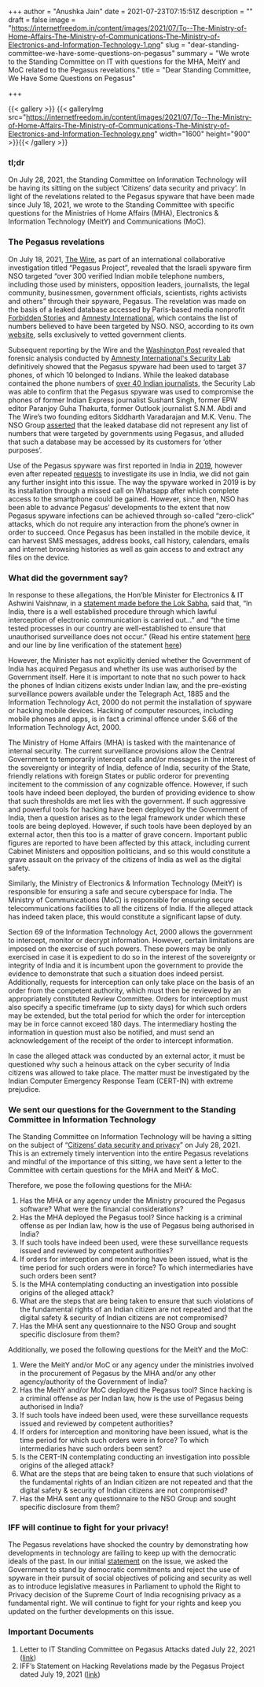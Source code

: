 +++
author = "Anushka Jain"
date = 2021-07-23T07:15:51Z
description = ""
draft = false
image = "https://internetfreedom.in/content/images/2021/07/To--The-Ministry-of-Home-Affairs-The-Ministry-of-Communications-The-Ministry-of-Electronics-and-Information-Technology-1.png"
slug = "dear-standing-committee-we-have-some-questions-on-pegasus"
summary = "We wrote to the Standing Committee on IT with questions for the MHA, MeitY and MoC related to the Pegasus revelations."
title = "Dear Standing Committee, We Have Some Questions on Pegasus"

+++


{{< gallery >}}
{{< galleryImg  src="https://internetfreedom.in/content/images/2021/07/To--The-Ministry-of-Home-Affairs-The-Ministry-of-Communications-The-Ministry-of-Electronics-and-Information-Technology.png" width="1600" height="900" >}}{{< /gallery >}}

>>>> <form><script src="https://checkout.razorpay.com/v1/payment-button.js" data-payment_button_id="pl_HLkgeWGQLMuddp" async> </script> </form>

### tl;dr

On July 28, 2021, the Standing Committee on Information Technology will be having its sitting on the subject ‘Citizens’ data security and privacy’. In light of the revelations related to the Pegasus spyware that have been made since July 18, 2021, we wrote to the Standing Committee with specific questions for the Ministries of Home Affairs (MHA), Electronics & Information Technology (MeitY) and Communications (MoC).



### The Pegasus revelations

On July 18, 2021, [The Wire](https://thewire.in/government/project-pegasus-journalists-ministers-activists-phones-spying), as part of an international collaborative investigation titled “Pegasus Project”, revealed that the Israeli spyware firm NSO targeted “over 300 verified Indian mobile telephone numbers, including those used by ministers, opposition leaders, journalists, the legal community, businessmen, government officials, scientists, rights activists and others” through their spyware, Pegasus. The revelation was made on the basis of a leaked database accessed by Paris-based media nonprofit [Forbidden Stories](https://forbiddenstories.org/) and [Amnesty International](https://www.amnesty.org/en/), which contains the list of numbers believed to have been targeted by NSO. NSO, according to its own [website](https://www.nsogroup.com/), sells exclusively to vetted government clients.

Subsequent reporting by the Wire and the [Washington Post](https://www.washingtonpost.com/investigations/interactive/2021/nso-spyware-pegasus-cellphones/) revealed that forensic analysis conducted by [Amnesty International's Security Lab](https://www.amnesty.org/en/latest/research/2021/07/forensic-methodology-report-how-to-catch-nso-groups-pegasus/) definitively showed that the Pegasus spyware had been used to target 37 phones, of which 10 belonged to Indians. While the leaked database contained the phone numbers of [over 40 Indian journalists](https://thewire.in/media/pegasus-project-spyware-indian-journalists), the Security Lab was able to confirm that the Pegasus spyware was used to compromise the phones of former Indian Express journalist Sushant Singh, former EPW editor Paranjoy Guha Thakurta, former Outlook journalist S.N.M. Abdi and The Wire’s two founding editors Siddharth Varadarajan and M.K. Venu. The NSO Group [asserted](https://thewire.in/tech/pegasus-project-nso-response) that the leaked database did not represent any list of numbers that were targeted by governments using Pegasus, and alluded that such a database may be accessed by its customers for ‘other purposes’.

Use of the Pegasus spyware was first reported in India in [2019](https://internetfreedom.in/statement-scary-disclosures-on-use-of-nso-spyware-in-india-signal-a-need-for-urgent-remedy/), however even after repeated [requests](https://internetfreedom.in/nso-pegasus-hack-one-year-anniversary/) to investigate its use in India, we did not gain any further insight into this issue. The way the spyware worked in 2019 is by its installation through a missed call on Whatsapp after which complete access to the smartphone could be gained. However, since then, NSO has been able to advance Pegasus’ developments to the extent that now Pegasus spyware infections can be achieved through so-called “zero-click” attacks, which do not require any interaction from the phone’s owner in order to succeed. Once Pegasus has been installed in the mobile device, it can harvest SMS messages, address books, call history, calendars, emails and internet browsing histories as well as gain access to and extract any files on the device.



### What did the government say?

In response to these allegations, the Hon’ble Minister for Electronics & IT Ashwini Vaishnaw, in a [statement made before the Lok Sabha](https://pib.gov.in/Pressreleaseshare.aspx?PRID=1736803), said that, “In India, there is a well established procedure through which lawful interception of electronic communication is carried out…” and “the time tested processes in our country are well-established to ensure that unauthorised surveillance does not occur.” (Read his entire statement [here](https://pib.gov.in/Pressreleaseshare.aspx?PRID=1736803) and our line by line verification of the statement [here](https://twitter.com/internetfreedom/status/1417150383789461504))

However, the Minister has not explicitly denied whether the Government of India has acquired Pegasus and whether its use was authorised by the Government itself. Here it is important to note that no such power to hack the phones of Indian citizens exists under Indian law, and the pre-existing surveillance powers available under the Telegraph Act, 1885 and the Information Technology Act, 2000 do not permit the installation of spyware or hacking mobile devices. Hacking of computer resources, including mobile phones and apps, is in fact a criminal offence under S.66 of the Information Technology Act, 2000.

The Ministry of Home Affairs (MHA) is tasked with the maintenance of internal security. The current surveillance provisions allow the Central Government to temporarily intercept calls and/or messages in the interest of the sovereignty or integrity of India, defence of India, security of the State, friendly relations with foreign States or public orderor for preventing incitement to the commission of any cognizable offence. However, if such tools have indeed been deployed, the burden of providing evidence to show that such thresholds are met lies with the government. If such aggressive and powerful tools for hacking have been deployed by the Government of India, then a question arises as to the legal framework under which these tools are being deployed. However, if such tools have been deployed by an external actor, then this too is a matter of grave concern. Important public figures are reported to have been affected by this attack, including current Cabinet Ministers and opposition politicians, and so this would constitute a grave assault on the privacy of the citizens of India as well as the digital safety.

Similarly, the Ministry of Electronics & Information Technology (MeitY) is responsible for ensuring a safe and secure cyberspace for India. The Ministry of Communications (MoC) is responsible for ensuring secure telecommunications facilities to all the citizens of India. If the alleged attack has indeed taken place, this would constitute a significant lapse of duty.

Section 69 of the Information Technology Act, 2000 allows the government to intercept, monitor or decrypt information. However, certain limitations are imposed on the exercise of such powers. These powers may be only exercised in case it is expedient to do so in the interest of the sovereignty or integrity of India and it is incumbent upon the government to provide the evidence to demonstrate that such a situation does indeed persist. Additionally, requests for interception can only take place on the basis of an order from the competent authority, which must then be reviewed by an appropriately constituted Review Committee. Orders for interception must also specify a specific timeframe (up to sixty days) for which such orders may be extended, but the total period for which the order for interception may be in force cannot exceed 180 days. The intermediary hosting the information in question must also be notified, and must send an acknowledgement of the receipt of the  order to intercept information.

In case the alleged attack was conducted by an external actor, it must be questioned why such a heinous attack on the cyber security of India citizens was allowed to take place. The matter must be investigated by the Indian Computer Emergency Response Team (CERT-IN) with extreme prejudice.



### We sent our questions for the Government to the Standing Committee in Information Technology

The Standing Committee on Information Technology will be having a sitting on the subject of “[Citizens’ data security and privacy](http://164.100.47.193/lsscommittee/Information%20Technology/Meeting_notice/Revised%20Notice%20for%20the%20sitting%20of%20the%20Committee%20to%20be%20held%20on%2027%20and%2028%20July,%202021.pdf)” on July 28, 2021. This is an extremely timely intervention into the entire Pegasus revelations and mindful of the importance of this sitting, we have sent a letter to the Committee with certain questions for the MHA and MeitY & MoC.

Therefore, we pose the following questions for the MHA:

1. Has the MHA or any agency under the Ministry procured the Pegasus software? What were the financial considerations?
2. Has the MHA deployed the Pegasus tool? Since hacking is a criminal offense as per Indian law, how is the use of Pegasus being authorised in India?
3. If such tools have indeed been used, were these surveillance requests issued and reviewed by competent authorities?
4. If orders for interception and monitoring have been issued, what is the time period for such orders were in force? To which intermediaries have such orders been sent?
5. Is the MHA contemplating conducting an investigation into possible origins of the alleged attack?
6. What are the steps that are being taken to ensure that such violations of the fundamental rights of an Indian citizen are not repeated and that the digital safety & security of Indian citizens are not compromised?
7. Has the MHA sent any questionnaire to the NSO Group and sought specific disclosure from them?

Additionally, we posed the following questions for the MeitY and the MoC:

1. Were the MeitY and/or MoC or any agency under the ministries involved in the procurement of Pegasus by the MHA and/or any other agency/authority of the Government of India?
2. Has the MeitY and/or MoC deployed the Pegasus tool? Since hacking is a criminal offense as per Indian law, how is the use of Pegasus being authorised in India?
3. If such tools have indeed been used, were these surveillance requests issued and reviewed by competent authorities?
4. If orders for interception and monitoring have been issued, what is the time period for which such orders were in force? To which intermediaries have such orders been sent?
5. Is the CERT-IN contemplating conducting an investigation into possible origins of the alleged attack?
6. What are the steps that are being taken to ensure that such violations of the fundamental rights of an Indian citizen are not repeated and that the digital safety & security of Indian citizens are not compromised?
7. Has the MHA sent any questionnaire to the NSO Group and sought specific disclosure from them?



### IFF will continue to fight for your privacy!

The Pegasus revelations have shocked the country by demonstrating how developments in technology are failing to keep up with the democratic ideals of the past. In our initial [statement](https://internetfreedom.in/iffs-statement-on-hacking-revelations-made-by-the-pegasus-project/) on the issue, we asked the Government to stand by democratic commitments and reject the use of spyware in their pursuit of social objectives of policing and security as well as to introduce legislative measures in Parliament to uphold the Right to Privacy decision of the Supreme Court of India recognising privacy as a fundamental right.  We will continue to fight for your rights and keep you updated on the further developments on this issue.

### Important Documents

1. Letter to IT Standing Committee on Pegasus Attacks dated July 22, 2021 ([link](https://drive.google.com/file/d/1CBiFruuCAa1A9BMy94Pd4Q16d1yEwUzw/view?usp=sharing))
2. IFF’s Statement on Hacking Revelations made by the Pegasus Project dated July 19, 2021 ([link](https://internetfreedom.in/iffs-statement-on-hacking-revelations-made-by-the-pegasus-project/))

> > > <form><script src="https://cdn.razorpay.com/static/widget/subscription-button.js" data-subscription_button_id="pl_HLk5qU1K35hmPH" data-button_theme="brand-color" async> </script> </form>









